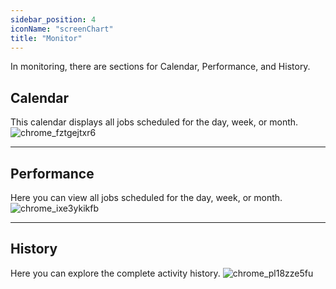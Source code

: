 ```yaml
---
sidebar_position: 4
iconName: "screenChart"
title: "Monitor"
---
```

In monitoring, there are sections for Calendar, Performance, and History.

## Calendar

This calendar displays all jobs scheduled for the day, week, or month.
![chrome_fztgejtxr6](/img/old/settings/chrome_fztgejtxr6.png)

---

## Performance
Here you can view all jobs scheduled for the day, week, or month.
![chrome_ixe3ykikfb](/img/old/settings/chrome_ixe3ykikfb.png)

---

## History
Here you can explore the complete activity history.
![chrome_pl18zze5fu](/img/old/settings/chrome_pl18zze5fu.png)
